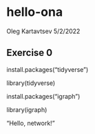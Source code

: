 hello-ona
================
Oleg Kartavtsev
5/2/2022

## Exercise 0

install.packages(“tidyverse”)

library(tidyverse)

install.packages(“igraph”)

library(igraph)

“Hello, network!”
